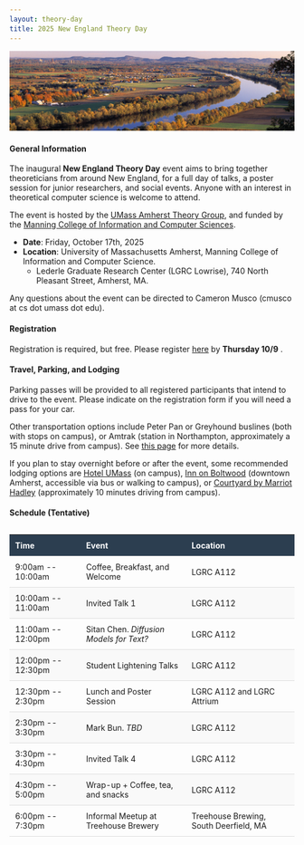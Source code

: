 ```yaml
---
layout: theory-day
title: 2025 New England Theory Day
---
```


![ctriver](img/pioneervalleyCropped.jpg)

#### General Information

The inaugural **New England Theory Day** event aims to bring together theoreticians from around New England, for a full day of talks, a poster session for junior researchers, and social events. Anyone with an interest in theoretical computer science is welcome to attend.

The event is hosted by the [UMass Amherst Theory Group](https://theory.cs.umass.edu/), and funded by the [Manning College of Information and Computer Sciences](https://www.cics.umass.edu/).

* **Date**: Friday, October 17th, 2025
* **Location**: University of Massachusetts Amherst, Manning College of Information and Computer Science. 
  * Lederle Graduate Research Center (LGRC Lowrise), 740 North Pleasant Street, Amherst, MA.

Any questions about the event can be directed to Cameron Musco (cmusco at cs dot umass dot edu).


#### Registration

Registration is required, but free. Please register [here](https://docs.google.com/forms/d/e/1FAIpQLSekWt8YZW7afDNdB5Dn0FbdxfNA02x7DFdNOIbWMjH_FZ-nAw/viewform) by **Thursday 10/9** .

#### Travel, Parking, and Lodging

Parking passes will be provided to all registered participants that intend to drive to the event. Please indicate on the registration form if you will need a pass for your car.

Other transportation options include Peter Pan or Greyhound buslines (both with  stops on campus), or Amtrak (station in Northampton, approximately a 15 minute drive from campus). See [this page](https://www.umass.edu/transportation/regional-transportation) for more details.

If you plan to stay overnight before or after the event, some recommended lodging options are [Hotel UMass](http://www.hotelumass.com/) (on campus), [Inn on Boltwood](https://www.innonboltwood.com/) (downtown Amherst, accessible via bus or walking  to campus), or [Courtyard by Marriot Hadley](http://www.marriott.com/hotels/travel/bdlhd-courtyard-amherst-hadley/) (approximately 10 minutes driving from campus).

#### Schedule (Tentative)

<style>
  table {
    border-collapse: collapse;
    width: 100%;
    margin: 30px auto;
  }
  thead {
    background-color: #2c3e50;
    color: white;
  }
  th, td {
    text-align: left;
    padding: 10px;
    border-bottom: 1px solid #ddd;
  }
  tbody tr:nth-child(even) {
    background-color: #f9f9f9;
  }
</style>

<table>
  <thead>
    <tr>
      <th>Time</th>
      <th>Event</th>
      <th>Location</th>
    </tr>
  </thead>
  <tbody>
    <tr>
      <td>9:00am -- 10:00am</td>
      <td>Coffee, Breakfast, and Welcome</td>
      <td>LGRC A112</td>
    </tr>
    <tr>
      <td>10:00am -- 11:00am</td>
      <td>Invited Talk 1</td>
      <td>LGRC A112</td>
    </tr>
    <tr>
      <td>11:00am -- 12:00pm</td>
      <td>Sitan Chen. <i>Diffusion Models for Text?</i></td>
      <td>LGRC A112</td>
    </tr>
    <tr>
      <td>12:00pm -- 12:30pm</td>
      <td>Student Lightening Talks</td>
      <td>LGRC A112</td>
    </tr>
    <tr>
      <td>12:30pm -- 2:30pm</td>
      <td>Lunch and Poster Session</td>
      <td>LGRC A112 and LGRC Attrium</td>
    </tr>
    <tr>
      <td>2:30pm -- 3:30pm</td>
      <td>Mark Bun. <i>TBD</i></td>
      <td>LGRC A112</td>
    </tr>
    <tr>
      <td>3:30pm -- 4:30pm</td>
      <td>Invited Talk 4</td>
      <td>LGRC A112</td>
    </tr>
    <tr>
      <td>4:30pm -- 5:00pm</td>
      <td>Wrap-up + Coffee, tea, and snacks</td>
      <td>LGRC A112</td>
    </tr>
    <tr>
      <td>6:00pm -- 7:30pm</td>
      <td>Informal Meetup at Treehouse Brewery</td>
      <td>Treehouse Brewing, South Deerfield, MA</td>
    </tr>
  </tbody>
</table>

<br>
